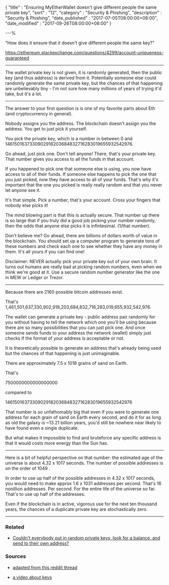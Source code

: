 {
"title"       : "Ensuring MyEtherWallet doesn't give different people the same private key",
"sort"        : "12",
"category"    : "Security & Phishing",
"description" : "Security & Phishing",
"date_published" : "2017-07-05T08:00:00+08:00",
"date_modified"  : "2017-09-26T08:00:00+08:00"
}

---%


"How does it ensure that it doesn't give different people the same key?"

https://ethereum.stackexchange.com/questions/4299/account-uniqueness-guaranteed

---

The wallet private key is not given, it is randomly generated, then the public key (and thus address) is derived from it. Potentially someone else could randomly generate the same private key, but the chances of that happening are unbelievably tiny - I'm not sure how many millions of years of trying it'd take, but it's a lot.

---

The answer to your first question is is one of my favorite parts about Eth (and cryptocurrency in general).

Nobody assigns you the address. The blockchain doesn't assign you the address. You get to just pick it yourself.

You pick the private key, which is a number in between 0 and 1461501637330902918203684832716283019655932542976.

Go ahead, just pick one. Don't tell anyone! There, that's your private key. That number gives you access to all the funds in that account.

If you happened to pick one that someone else is using, you now have access to all of their funds. If someone else happens to pick the one that you just picked, now they have access to all of your funds. That's why it's important that the one you picked is really really random and that you never let anyone see it.

It's that simple. Pick a number, that's your account. Cross your fingers that nobody else picks it!

The mind blowing part is that this is actually secure. That number up there is so large that if you truly did a good job picking your number randomly, then the odds that anyone else picks it is infintesimal. (1/that number).

Don't believe me? Go ahead, there are billions of dollars worth of value in the blockchain. You should set up a computer program to generate tons of these numbers and check each one to see whether they have any money in them. It's all yours if you can find one!

Disclaimer: NEVER actually pick your private key out of your own brain. It turns out humans are really bad at picking random numbers, even when we think we're good at it. Use a secure random number generator like the one in MEW or Ledger or Trezor.

---

Because there are 2160 possible bitcoin addresses exist.

That's 1,461,501,637,330,902,918,203,684,832,716,283,019,655,932,542,976.

The wallet can generate a private key - public address pair randomly for you without having to tell the network which one you'll be using because there are so many possibilities that you can just pick one. And once someone sends funds to your address the network (wallet) simply just checks if the format of your address is acceptable or not.

It is theoretically possible to generate an address that's already being used but the chances of that happening is just unimaginable.

There are approximately 7.5 x 1018 grains of sand on Earth.

That's

7500000000000000000

compared to

1461501637330902918203684832716283019655932542976

That number is so unfathomably big that even if you were to generate one address for each grain of sand on Earth every second, and do it for as long as old the galaxy is ~13.21 billion years, you'd still be nowhere near likely to have found even a single duplicate.

But what makes it impossible to find and bruteforce any specific address is that it would costs more energy than the Sun has.

---

Here is a bit of helpful perspective on that number: the estimated age of the universe is about 4.32 x 1017 seconds. The number of possible addresses is on the order of 1049 .

In order to use up half of the possible addresses in 4.32 x 1017 seconds, you would need to make approx 1.6 x 1031 addresses per second. That's 16 nonillion addresses. Per second. For the entire life of the universe so far. That's to use up half of the addresses.

Even if the blockchain is in active, vigorous use for the next ten thousand years, the chances of a duplicate private key are stochastically zero.

---

### Related

- [Couldn't everybody put in random private keys, look for a balance, and send to their own address?](https://myetherwallet.github.io/knowledge-base/faq/couldnt-everybody-put-in-a-random-key-and-send-to-own-address.html)


### Sources
- [adapted from this reddit thread](https://www.reddit.com/r/ethereum/comments/6fr2lx/updated_its_time_to_get_real_stop_relying_on/diki8iz/)

- [a video about keys](http://decypher.tv/series/ethereum-development/video/2)
